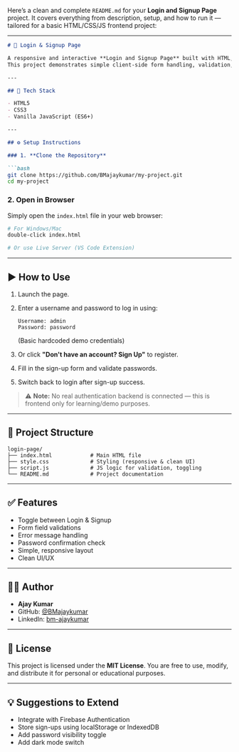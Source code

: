 Here’s a clean and complete `README.md` for your **Login and Signup Page** project. It covers everything from description, setup, and how to run it — tailored for a basic HTML/CSS/JS frontend project:

---

````markdown
# 🔐 Login & Signup Page

A responsive and interactive **Login and Signup Page** built with HTML, CSS, and JavaScript.  
This project demonstrates simple client-side form handling, validation, and toggling between login and registration views.

---

## 🧰 Tech Stack

- HTML5
- CSS3
- Vanilla JavaScript (ES6+)

---

## ⚙️ Setup Instructions

### 1. **Clone the Repository**

```bash
git clone https://github.com/BMajaykumar/my-project.git
cd my-project
````

### 2. **Open in Browser**

Simply open the `index.html` file in your web browser:

```bash
# For Windows/Mac
double-click index.html

# Or use Live Server (VS Code Extension)
```

---

## ▶️ How to Use

1. Launch the page.

2. Enter a username and password to log in using:

   ```
   Username: admin
   Password: password
   ```

   (Basic hardcoded demo credentials)

3. Or click **"Don't have an account? Sign Up"** to register.

4. Fill in the sign-up form and validate passwords.

5. Switch back to login after sign-up success.

> ⚠️ **Note:** No real authentication backend is connected — this is frontend only for learning/demo purposes.

---

## 📂 Project Structure

```
login-page/
├── index.html            # Main HTML file
├── style.css             # Styling (responsive & clean UI)
├── script.js             # JS logic for validation, toggling
└── README.md             # Project documentation
```

---

## ✅ Features

* Toggle between Login & Signup
* Form field validations
* Error message handling
* Password confirmation check
* Simple, responsive layout
* Clean UI/UX

---

## 🧑‍💻 Author

* **Ajay Kumar**
* GitHub: [@BMajaykumar](https://github.com/BMajaykumar)
* LinkedIn: [bm-ajaykumar](https://linkedin.com/in/bm-ajaykumar)

---

## 📄 License

This project is licensed under the **MIT License**.
You are free to use, modify, and distribute it for personal or educational purposes.

---

## 💡 Suggestions to Extend

* Integrate with Firebase Authentication
* Store sign-ups using localStorage or IndexedDB
* Add password visibility toggle
* Add dark mode switch

```
